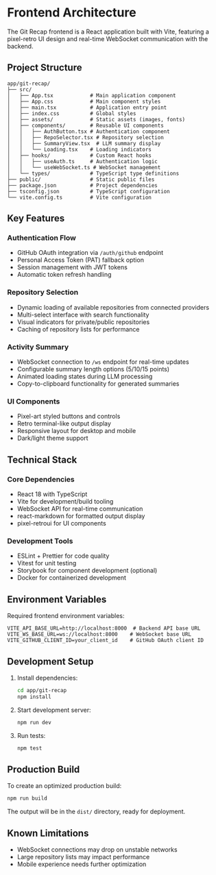 
# Frontend Architecture

The Git Recap frontend is a React application built with Vite, featuring a pixel-retro UI design and real-time WebSocket communication with the backend.

## Project Structure

```
app/git-recap/
├── src/
│   ├── App.tsx            # Main application component
│   ├── App.css            # Main component styles
│   ├── main.tsx           # Application entry point
│   ├── index.css          # Global styles
│   ├── assets/            # Static assets (images, fonts)
│   ├── components/        # Reusable UI components
│   │   ├── AuthButton.tsx # Authentication component
│   │   ├── RepoSelector.tsx # Repository selection
│   │   ├── SummaryView.tsx  # LLM summary display
│   │   └── Loading.tsx    # Loading indicators
│   ├── hooks/             # Custom React hooks
│   │   ├── useAuth.ts     # Authentication logic
│   │   └── useWebSocket.ts # WebSocket management
│   └── types/             # TypeScript type definitions
├── public/                # Static public files
├── package.json           # Project dependencies
├── tsconfig.json          # TypeScript configuration
└── vite.config.ts         # Vite configuration
```

## Key Features

### Authentication Flow
- GitHub OAuth integration via `/auth/github` endpoint
- Personal Access Token (PAT) fallback option
- Session management with JWT tokens
- Automatic token refresh handling

### Repository Selection
- Dynamic loading of available repositories from connected providers
- Multi-select interface with search functionality
- Visual indicators for private/public repositories
- Caching of repository lists for performance

### Activity Summary
- WebSocket connection to `/ws` endpoint for real-time updates
- Configurable summary length options (5/10/15 points)
- Animated loading states during LLM processing
- Copy-to-clipboard functionality for generated summaries

### UI Components
- Pixel-art styled buttons and controls
- Retro terminal-like output display
- Responsive layout for desktop and mobile
- Dark/light theme support

## Technical Stack

### Core Dependencies
- React 18 with TypeScript
- Vite for development/build tooling
- WebSocket API for real-time communication
- react-markdown for formatted output display
- pixel-retroui for UI components

### Development Tools
- ESLint + Prettier for code quality
- Vitest for unit testing
- Storybook for component development (optional)
- Docker for containerized development

## Environment Variables

Required frontend environment variables:

```env
VITE_API_BASE_URL=http://localhost:8000  # Backend API base URL
VITE_WS_BASE_URL=ws://localhost:8000    # WebSocket base URL
VITE_GITHUB_CLIENT_ID=your_client_id    # GitHub OAuth client ID
```

## Development Setup

1. Install dependencies:
   ```bash
   cd app/git-recap
   npm install
   ```

2. Start development server:
   ```bash
   npm run dev
   ```

3. Run tests:
   ```bash
   npm test
   ```

## Production Build

To create an optimized production build:
```bash
npm run build
```

The output will be in the `dist/` directory, ready for deployment.

## Known Limitations

- WebSocket connections may drop on unstable networks
- Large repository lists may impact performance
- Mobile experience needs further optimization